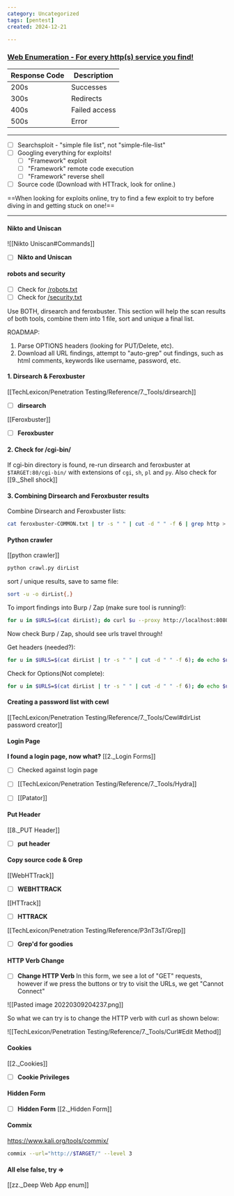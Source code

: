 ```yaml
---
category: Uncategorized
tags: [pentest]
created: 2024-12-21

---
```

### <u> Web Enumeration - For every http(s) service you find! </u>

| Response Code | Description |  
| ----------- | ----------- |  
| 200s | Successes |  
| 300s | Redirects |
| 400s | Failed access |  
| 500s | Error |

---
- [ ] Searchsploit - "simple file list", not "simple-file-list"
- [ ] Googling everything for exploits!
	- [ ] "Framework" exploit
	- [ ]  "Framework" remote code execution
	- [ ] "Framework" reverse shell
- [ ] Source code (Download with HTTrack, look for online.)

==When looking for exploits online, try to find a few exploit to try before diving in and getting stuck on one!==

---

#### Nikto and Uniscan
![[Nikto Uniscan#Commands]]

- [ ] **Nikto and Uniscan**


#### robots and security
- [ ] Check for <u>/robots.txt</u>
- [ ] Check for <u>/security.txt</u>

Use BOTH, dirsearch and feroxbuster.  This section will help the scan results of both tools, combine them into 1 file, sort and unique a final list.  

ROADMAP: 

1. Parse OPTIONS headers (looking for PUT/Delete, etc).  
2. Download all URL findings, attempt to "auto-grep" out findings, such as html comments, keywords like username, password, etc.

#### 1. Dirsearch & Feroxbuster
[[TechLexicon/Penetration Testing/Reference/7._Tools/dirsearch]]
- [ ] **dirsearch**

[[Feroxbuster]]
- [ ] **Feroxbuster**

#### 2. Check for /cgi-bin/
If cgi-bin directory is found, re-run dirsearch and feroxbuster at `$TARGET:80/cgi-bin/` with extensions of `cgi`, `sh`, `pl` and `py`.  Also check for [[9._Shell shock]]


#### 3. Combining Dirsearch and Feroxbuster results
Combine Dirsearch and Feroxbuster lists:
```bash - kali
cat feroxbuster-COMMON.txt | tr -s " " | cut -d " " -f 6 | grep http > dirList & cat dirsearch-COMMON.txt | tr -s " " | cut -d " " -f 3 | grep http >> dirList
```

#### Python crawler
[[python crawler]]

```bash - kali
python crawl.py dirList
```

sort / unique results, save to same file:
```bash - kali
sort -u -o dirList{,}
```

To import findings into Burp / Zap (make sure tool is running!):
```bash - kali
for u in $URLS=$(cat dirList); do curl $u --proxy http://localhost:8080; done
```

Now check Burp / Zap, should see urls travel through!

Get headers (needed?):
```bash - kali
for u in $URLS=$(cat dirList | tr -s " " | cut -d " " -f 6); do echo $u & curl -I $u; done
```

Check for Options(Not complete):
```bash - kali
for u in $URLS=$(cat dirList | tr -s " " | cut -d " " -f 6); do echo $u * curl -v -X OPTIONS $u; done
```

#### Creating a password list with cewl
[[TechLexicon/Penetration Testing/Reference/7._Tools/Cewl#dirList password creator]]


#### Login Page
**I found a login page, now what?**
[[2._Login Forms]]

- [ ] Checked against login page

- [ ] [[TechLexicon/Penetration Testing/Reference/7._Tools/Hydra]]
- [ ] [[Patator]]

#### Put Header
[[8._PUT Header]]

- [ ] **put header**

#### Copy source code & Grep
[[WebHTTrack]]

- [ ] **WEBHTTRACK**

[[HTTrack]]

- [ ] **HTTRACK**

[[TechLexicon/Penetration Testing/Reference/P3nT3sT/Grep]]

- [ ] **Grep'd for goodies**

#### HTTP Verb Change
- [ ] **Change HTTP Verb**
In this form, we see a lot of "GET" requests, however if we press the buttons or try to visit the URLs, we get "Cannot Connect"

![[Pasted image 20220309204237.png]]

So what we can try is to change the HTTP verb with curl as shown below:

![[TechLexicon/Penetration Testing/Reference/7._Tools/Curl#Edit Method]]

#### Cookies
[[2._Cookies]]

- [ ] **Cookie Privileges**

#### Hidden Form
- [ ] **Hidden Form**
[[2._Hidden Form]]

#### Commix

https://www.kali.org/tools/commix/

```bash - kali
commix --url="http://$TARGET/" --level 3
```

#### All else false, try =>
[[zz._Deep Web App enum]]

